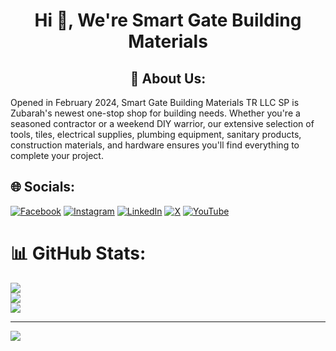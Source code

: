 <h1 align="center">Hi 👋, We're Smart Gate Building Materials</h1>

<h2 align="center">💫 About Us:</h2>
Opened in February 2024, Smart Gate Building Materials TR LLC SP is Zubarah's newest one-stop shop for building needs. Whether you're a seasoned contractor or a weekend DIY warrior, our extensive selection of tools, tiles, electrical supplies, plumbing equipment, sanitary products, construction materials, and hardware ensures you'll find everything to complete your project.<br>


## 🌐 Socials:
[![Facebook](https://img.shields.io/badge/Facebook-%231877F2.svg?logo=Facebook&logoColor=white)](https://facebook.com/smart.gate.bldng.materials) [![Instagram](https://img.shields.io/badge/Instagram-%23E4405F.svg?logo=Instagram&logoColor=white)](https://instagram.com/smart_gate_bldng_materials) [![LinkedIn](https://img.shields.io/badge/LinkedIn-%230077B5.svg?logo=linkedin&logoColor=white)](https://linkedin.com/in/smart-gate-building-materials-tr-llc-sp) [![X](https://img.shields.io/badge/X-black.svg?logo=X&logoColor=white)](https://x.com/smartgatebldng) [![YouTube](https://img.shields.io/badge/YouTube-%23FF0000.svg?logo=YouTube&logoColor=white)](https://youtube.com/@UCij2kCJMvO5lg-fNie5Jd9Q) 
# 📊 GitHub Stats:
![](https://github-readme-stats.vercel.app/api?username=smart-gate-24&theme=dark&hide_border=false&include_all_commits=false&count_private=false)<br/>
![](https://github-readme-streak-stats.herokuapp.com/?user=smart-gate-24&theme=dark&hide_border=false)<br/>
![](https://github-readme-stats.vercel.app/api/top-langs/?username=smart-gate-24&theme=dark&hide_border=false&include_all_commits=false&count_private=false&layout=compact)

---
[![](https://visitcount.itsvg.in/api?id=smart-gate-24&icon=0&color=0)](https://visitcount.itsvg.in)

<!-- Proudly created with GPRM ( https://gprm.itsvg.in ) -->
